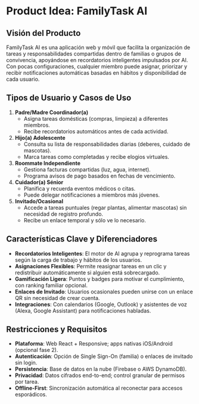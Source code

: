 # Product Idea: FamilyTask AI

## Visión del Producto
FamilyTask AI es una aplicación web y móvil que facilita la organización de tareas y responsabilidades compartidas dentro de familias o grupos de convivencia, apoyándose en recordatorios inteligentes impulsados por AI. Con pocas configuraciones, cualquier miembro puede asignar, priorizar y recibir notificaciones automáticas basadas en hábitos y disponibilidad de cada usuario.

## Tipos de Usuario y Casos de Uso

1. **Padre/Madre Coordinador(a)**  
   - Asigna tareas domésticas (compras, limpieza) a diferentes miembros.  
   - Recibe recordatorios automáticos antes de cada actividad.  
2. **Hijo(a) Adolescente**  
   - Consulta su lista de responsabilidades diarias (deberes, cuidado de mascotas).  
   - Marca tareas como completadas y recibe elogios virtuales.  
3. **Roommate Independiente**  
   - Gestiona facturas compartidas (luz, agua, internet).  
   - Programa avisos de pago basados en fechas de vencimiento.  
4. **Cuidador(a) Sénior**  
   - Planifica y recuerda eventos médicos o citas.  
   - Puede delegar notificaciones a miembros más jóvenes.  
5. **Invitado/Ocasional**  
   - Accede a tareas puntuales (regar plantas, alimentar mascotas) sin necesidad de registro profundo.  
   - Recibe un enlace temporal y sólo ve lo necesario.

## Características Clave y Diferenciadores

- **Recordatorios Inteligentes**: El motor de AI agrupa y reprograma tareas según la carga de trabajo y hábitos de los usuarios.  
- **Asignaciones Flexibles**: Permite reasignar tareas en un clic y redistribuir automáticamente si alguien está sobrecargado.  
- **Gamificación Ligera**: Puntos y badges para motivar el cumplimiento, con ranking familiar opcional.  
- **Enlaces de Invitado**: Usuarios ocasionales pueden unirse con un enlace QR sin necesidad de crear cuenta.  
- **Integraciones**: Con calendarios (Google, Outlook) y asistentes de voz (Alexa, Google Assistant) para notificaciones habladas.

## Restricciones y Requisitos

- **Plataforma**: Web React + Responsive; apps nativas iOS/Android (opcional fase 2).  
- **Autenticación**: Opción de Single Sign-On (familia) o enlaces de invitado sin login.  
- **Persistencia**: Base de datos en la nube (Firebase o AWS DynamoDB).  
- **Privacidad**: Datos cifrados end-to-end; control granular de permisos por tarea.  
- **Offline-First**: Sincronización automática al reconectar para accesos esporádicos.

